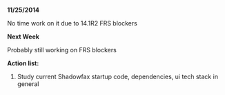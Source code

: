 **11/25/2014**

No time work on it due to 14.1R2 FRS blockers

**Next Week**

Probably still working on FRS blockers

**Action list:**

1. Study current Shadowfax startup code, dependencies, ui tech stack in general 
